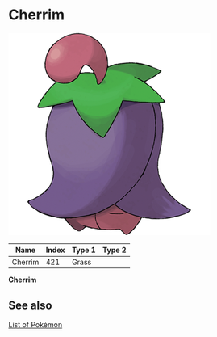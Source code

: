# Cherrim


![Cherrim](images/421.png)

| **Name** | **Index** | **Type 1** | **Type 2** |
|----|----|----|----|
| Cherrim | 421 | Grass  |  |

**Cherrim** 

## See also

[List of Pokémon](../pokemon.md)

